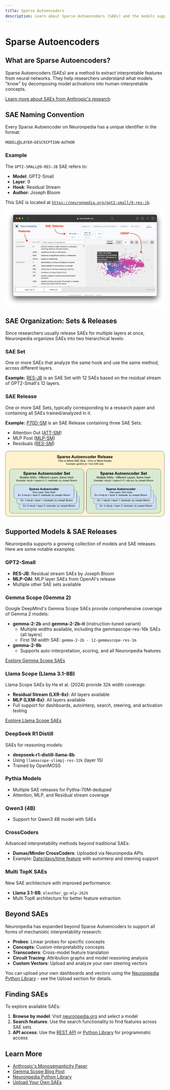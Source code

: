```yaml
---
title: Sparse Autoencoders
description: Learn about Sparse Autoencoders (SAEs) and the models supported on Neuronpedia
---
```


# Sparse Autoencoders

## What are Sparse Autoencoders?

Sparse Autoencoders (SAEs) are a method to extract interpretable features from neural networks. They help researchers understand what models "know" by decomposing model activations into human-interpretable concepts.

[Learn more about SAEs from Anthropic's research](https://transformer-circuits.pub/2023/monosemantic-features)

## SAE Naming Convention

Every Sparse Autoencoder on Neuronpedia has a unique identifier in the format:

`MODEL`@`LAYER`-`DESCRIPTION`-`AUTHOR`

### Example

The `GPT2-SMALL@9-RES-JB` SAE refers to:
- **Model**: GPT2-Small
- **Layer**: 9
- **Hook**: Residual Stream
- **Author**: Joseph Bloom

This SAE is located at [`https://neuronpedia.org/gpt2-small/9-res-jb`](https://neuronpedia.org/gpt2-small/9-res-jb).

![Screenshot of https://neuronpedia.org/gpt2-small/9-res-jb showing a UMAP and dots representing features.](images/sae-example.png)

## SAE Organization: Sets & Releases

Since researchers usually release SAEs for multiple layers at once, Neuronpedia organizes SAEs into two hierarchical levels:

### SAE Set
One or more SAEs that analyze the same hook and use the same method, across different layers.

**Example:** [RES-JB](https://www.neuronpedia.org/gpt2-small/res-jb) is an SAE Set with 12 SAEs based on the residual stream of GPT2-Small's 12 layers.

### SAE Release
One or more SAE Sets, typically corresponding to a research paper and containing all SAEs trained/analyzed in it.

**Example:** [P70D-SM](https://www.neuronpedia.org/p70d-sm) is an SAE Release containing three SAE Sets:
- Attention Out ([ATT-SM](https://www.neuronpedia.org/pythia-70m-deduped/att-sm))
- MLP Post ([MLP-SM](https://www.neuronpedia.org/pythia-70m-deduped/mlp-sm))
- Residuals ([RES-SM](https://www.neuronpedia.org/pythia-70m-deduped/res-sm))

![Diagram that shows SAE Release as the largest rectangle, with two SAE Sets in that rectangle, and 3 SAEs in each of the 2 SAE Sets.](images/sae-groupings.png)

## Supported Models & SAE Releases

Neuronpedia supports a growing collection of models and SAE releases. Here are some notable examples:

### GPT2-Small
- **RES-JB**: Residual stream SAEs by Joseph Bloom
- **MLP-OAI**: MLP layer SAEs from OpenAI's release
- Multiple other SAE sets available

### Gemma Scope (Gemma 2)
Google DeepMind's Gemma Scope SAEs provide comprehensive coverage of Gemma 2 models:

- **gemma-2-2b** and **gemma-2-2b-it** (instruction-tuned variant)
  - Multiple widths available, including the gemmascope-res-16k SAEs (all layers)
  - First 1M width SAE: `gemma-2-2b - 12-gemmascope-res-1m`
- **gemma-2-9b**
  - Supports auto-interpretation, scoring, and all Neuronpedia features

[Explore Gemma Scope SAEs](https://www.neuronpedia.org/gemma-scope)

### Llama Scope (Llama 3.1-8B)
Llama Scope SAEs by He et al. (2024) provide 32k width coverage:

- **Residual Stream (LXR-8x)**: All layers available
- **MLP (LXM-8x)**: All layers available
- Full support for dashboards, autointerp, search, steering, and activation testing

[Explore Llama Scope SAEs](https://www.neuronpedia.org/llama-scope)

### DeepSeek R1 Distill
SAEs for reasoning models:

- **deepseek-r1-distill-llama-8b**
- Using `llamascope-slimpj-res-32k` (layer 15)
- Trained by OpenMOSS

### Pythia Models
- Multiple SAE releases for Pythia-70M-deduped
- Attention, MLP, and Residual stream coverage

### Qwen3 (4B)
- Support for Qwen3 4B model with SAEs

### CrossCoders
Advanced interpretability methods beyond traditional SAEs:

- **Dumas/Minder CrossCoders**: Uploaded via Neuronpedia APIs
- Example: [Date/days/time feature](https://neuronpedia.org) with autointerp and steering support

### Multi TopK SAEs
New SAE architecture with improved performance:

- **Llama 3.1-8B**: `eleuther_gp-mlp-262k`
- Multi TopK architecture for better feature extraction

## Beyond SAEs

Neuronpedia has expanded beyond Sparse Autoencoders to support all forms of mechanistic interpretability research:

- **Probes**: Linear probes for specific concepts
- **Concepts**: Custom interpretability concepts
- **Transcoders**: Cross-model feature translation
- **Circuit Tracing**: Attribution graphs and model reasoning analysis
- **Custom Vectors**: Upload and analyze your own steering vectors

You can upload your own dashboards and vectors using the [Neuronpedia Python Library](python-library) - see the Upload section for details.

## Finding SAEs

To explore available SAEs:

1. **Browse by model**: Visit [neuronpedia.org](https://neuronpedia.org) and select a model
2. **Search features**: Use the search functionality to find features across SAE sets
3. **API access**: Use the [REST API](api) or [Python Library](python-library) for programmatic access

## Learn More

- [Anthropic's Monosemanticity Paper](https://transformer-circuits.pub/2023/monosemantic-features)
- [Gemma Scope Blog Post](https://neuronpedia.org/blog)
- [Neuronpedia Python Library](python-library)
- [Upload Your Own SAEs](upload-saes)
